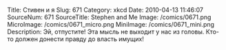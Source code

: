 Title: Стивен и я 
Slug: 671 
Category: xkcd 
Date: 2010-04-13 11:46:07 
SourceNum: 671 
SourceTitle: Stephen and Me 
Image: /comics/0671.png 
MicroImage: /comics/0671_micro.png 
MiniImage: /comics/0671_mini.png 
Description: Эй, отпустите! Эта мысль не выходит у нас из головы. Кто-то должен донести правду до власть имущих!
 

